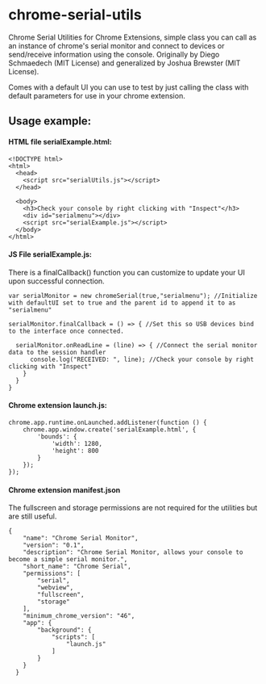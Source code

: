 # chrome-serial-utils

Chrome Serial Utilities for Chrome Extensions, simple class you can call as an instance of chrome's serial monitor and connect to devices or send/receive information using the console. Originally by Diego Schmaedech (MIT License) and generalized by Joshua Brewster (MIT License).

Comes with a default UI you can use to test by just calling the class with default parameters for use in your chrome extension.

## Usage example:

#### HTML file serialExample.html:

```
<!DOCTYPE html>
<html>
  <head>
    <script src="serialUtils.js"></script>
  </head>
  
  <body>
    <h3>Check your console by right clicking with "Inspect"</h3>
    <div id="serialmenu"></div>
    <script src="serialExample.js"></script>
  </body>
</html>
```

#### JS File serialExample.js:

There is a finalCallback() function you can customize to update your UI upon successful connection.

```
var serialMonitor = new chromeSerial(true,"serialmenu"); //Initialize with defaultUI set to true and the parent id to append it to as "serialmenu"

serialMonitor.finalCallback = () => { //Set this so USB devices bind to the interface once connected.

  serialMonitor.onReadLine = (line) => { //Connect the serial monitor data to the session handler
      console.log("RECEIVED: ", line); //Check your console by right clicking with "Inspect"
    }
  }
}
```

#### Chrome extension launch.js:

```
chrome.app.runtime.onLaunched.addListener(function () {
    chrome.app.window.create('serialExample.html', {
        'bounds': {
            'width': 1280,
            'height': 800
        }
    }); 
});
```

#### Chrome extension manifest.json

The fullscreen and storage permissions are not required for the utilities but are still useful.

```
{
    "name": "Chrome Serial Monitor",
    "version": "0.1",
    "description": "Chrome Serial Monitor, allows your console to become a simple serial monitor.",
    "short_name": "Chrome Serial",
    "permissions": [
        "serial", 
        "webview", 
        "fullscreen",
        "storage" 
    ],
    "minimum_chrome_version": "46",
    "app": {
        "background": {
            "scripts": [
                "launch.js"
            ]
        }
    } 
  }
```
